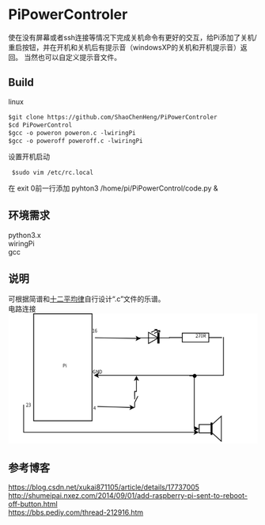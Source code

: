 # PiPowerControler
使在没有屏幕或者ssh连接等情况下完成关机命令有更好的交互，给Pi添加了关机/重启按钮，并在开机和关机后有提示音（windowsXP的关机和开机提示音）返回。
当然也可以自定义提示音文件。

## Build
linux

    $git clone https://github.com/ShaoChenHeng/PiPowerControler  
    $cd PiPowerControl  
    $gcc -o poweron poweron.c -lwiringPi  
    $gcc -o poweroff poweroff.c -lwiringPi  

设置开机启动  

     $sudo vim /etc/rc.local  
在 exit 0前一行添加 pyhton3 /home/pi/PiPowerControl/code.py &  

## 环境需求
python3.x  
wiringPi  
gcc  

## 说明
可根据简谱和[十二平均律](https://baike.baidu.com/item/%E5%8D%81%E4%BA%8C%E5%B9%B3%E5%9D%87%E5%BE%8B/592297?fr=aladdin)自行设计“.c”文件的乐谱。  
电路连接  
 ![image](https://github.com/ShaoChenHeng/PiPowerControler/blob/master/circuit.png)  

## 参考博客
https://blog.csdn.net/xukai871105/article/details/17737005  
http://shumeipai.nxez.com/2014/09/01/add-raspberry-pi-sent-to-reboot-off-button.html  
https://bbs.pediy.com/thread-212916.htm  
